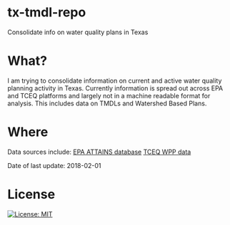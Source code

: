 # tx-tmdl-repo
Consolidate info on water quality plans in Texas

# What?
I am trying to consolidate information on current and active water quality planning activity in Texas.
Currently information is spread out across EPA and TCEQ platforms and largely not in a machine readable format for analysis. This includes data on TMDLs and Watershed Based Plans.

# Where
Data sources include:
[EPA ATTAINS database](https://iaspub.epa.gov/apex/waters/f?p=131:3::::::)
[TCEQ WPP data](https://www.tceq.texas.gov/waterquality/nonpoint-source/mgmt-plan/watershed-pp.html#list)

Date of last update: 2018-02-01

# License
[![License: MIT](https://img.shields.io/badge/License-MIT-yellow.svg)](https://opensource.org/licenses/MIT)
